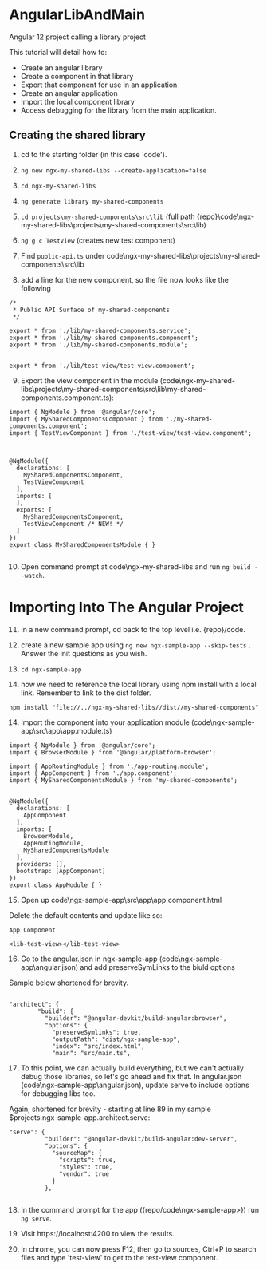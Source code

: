 # AngularLibAndMain
Angular 12 project calling a library project

This tutorial will detail how to:
- Create an angular library
- Create a component in that library
- Export that component for use in an application
- Create an angular application
- Import the local component library
- Access debugging for the library from the main application.


## Creating the shared library

1. cd to the starting folder (in this case 'code').


2. `ng new ngx-my-shared-libs --create-application=false`

3. `cd ngx-my-shared-libs`

4. `ng generate library my-shared-components`

5. `cd projects\my-shared-components\src\lib` (full path {repo}\code\ngx-my-shared-libs\projects\my-shared-components\src\lib)

6. `ng g c TestView` (creates new test component)

7. Find `public-api.ts` under code\ngx-my-shared-libs\projects\my-shared-components\src\lib

8. add a line for the new component, so the file now looks like the following

````
/*
 * Public API Surface of my-shared-components
 */

export * from './lib/my-shared-components.service';
export * from './lib/my-shared-components.component';
export * from './lib/my-shared-components.module';


export * from './lib/test-view/test-view.component';

````

9. Export the view component in the module (code\ngx-my-shared-libs\projects\my-shared-components\src\lib\my-shared-components.component.ts):

````
import { NgModule } from '@angular/core';
import { MySharedComponentsComponent } from './my-shared-components.component';
import { TestViewComponent } from './test-view/test-view.component';



@NgModule({
  declarations: [
    MySharedComponentsComponent,
    TestViewComponent
  ],
  imports: [
  ],
  exports: [
    MySharedComponentsComponent,
    TestViewComponent /* NEW! */
  ]
})
export class MySharedComponentsModule { }


````


10. Open command prompt at code\ngx-my-shared-libs and run `ng build --watch`.



# Importing Into The Angular Project

11. In a new command prompt, cd back to the top level i.e. {repo}/code.

12. create a new sample app using `ng new ngx-sample-app --skip-tests` . Answer the init questions as you wish.

13. `cd ngx-sample-app`

13. now we need to reference the local library using npm install with a local link. Remember to link to the dist folder.


`npm install "file://../ngx-my-shared-libs//dist//my-shared-components"`


14. Import the component into your application module (code\ngx-sample-app\src\app\app.module.ts)

````
import { NgModule } from '@angular/core';
import { BrowserModule } from '@angular/platform-browser';

import { AppRoutingModule } from './app-routing.module';
import { AppComponent } from './app.component';
import { MySharedComponentsModule } from 'my-shared-components';


@NgModule({
  declarations: [
    AppComponent
  ],
  imports: [
    BrowserModule,
    AppRoutingModule,
    MySharedComponentsModule
  ],
  providers: [],
  bootstrap: [AppComponent]
})
export class AppModule { }

````

15. Open up code\ngx-sample-app\src\app\app.component.html

Delete the default contents and update like so:

````
App Component

<lib-test-view></lib-test-view>
````

16. Go to the angular.json in ngx-sample-app (code\ngx-sample-app\angular.json) and add preserveSymLinks to the biuld options 

Sample below shortened for brevity.

````

"architect": {
        "build": {
          "builder": "@angular-devkit/build-angular:browser",
          "options": {
            "preserveSymlinks": true,
            "outputPath": "dist/ngx-sample-app",
            "index": "src/index.html",
            "main": "src/main.ts",

````


17. To this point, we can actually build everything, but we can't actually debug those libraries, so let's go ahead and fix that. In angular.json (code\ngx-sample-app\angular.json), update serve to include options for debugging libs too.

Again, shortened for brevity - starting at line 89 in my sample $projects.ngx-sample-app.architect.serve:

````
"serve": {
          "builder": "@angular-devkit/build-angular:dev-server",
          "options": {
            "sourceMap": {
              "scripts": true,
              "styles": true,
              "vendor": true
            }
          },


````



18. In the command prompt for the app ({repo/code\ngx-sample-app>}) run `ng serve`.

19. Visit https://localhost:4200 to view the results.

20. In chrome, you can now press F12, then go to sources, Ctrl+P to search files and type 'test-view' to get to the test-view component.



